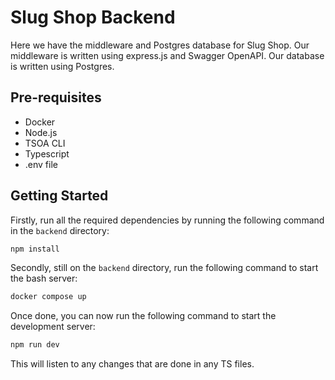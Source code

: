 # Slug Shop Backend

Here we have the middleware and Postgres database for Slug Shop. Our middleware is written using express.js and Swagger OpenAPI. Our database is written using Postgres.

## Pre-requisites
- Docker
- Node.js
- TSOA CLI
- Typescript
- .env file

## Getting Started
Firstly, run all the required dependencies by running the following command in the `backend` directory:
```bash
npm install
```

Secondly, still on the `backend` directory, run the following command to start the bash server:
```bash
docker compose up
```

Once done, you can now run the following command to start the development server:
```bash
npm run dev
```
This will listen to any changes that are done in any TS files. 